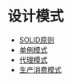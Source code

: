# 设计模式

- [SOLID原则](solid.md)
- [单例模式](singleton.md)
- [代理模式](proxy.md)
- [生产消费模式](produce-comsume.md)
